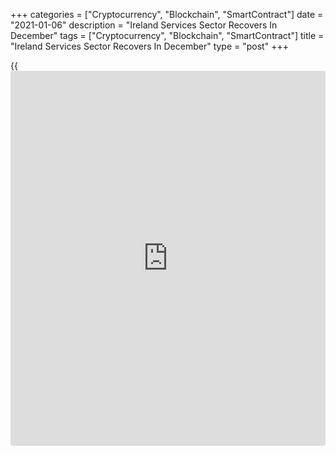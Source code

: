 +++
categories = ["Cryptocurrency", "Blockchain", "SmartContract"]
date = "2021-01-06"
description = "Ireland Services Sector Recovers In December"
tags = ["Cryptocurrency", "Blockchain", "SmartContract"]
title = "Ireland Services Sector Recovers In December"
type = "post"
+++

{{<iframe id="large-banner" src="https://www.bounty.group/#slide=9.0" width="100%" height="600" scrolling="no" style="border: 0px solid rgb(216, 221, 230); border-radius: 3px;">}}

Ireland's service sector activity increased slightly in December, after
a slump in the previous month, survey data from IHS Markit showed on
Wednesday.

The AIB Ireland services Purchasing Managers' Index rose to 50.1 in
December from 45.4 in November. Any score below 50 indicates contraction
in the sector.

Outstanding [business][1] rose for the second straight month in
December, while new business declined due to the ongoing Covid-19
restrictions.

The 12-month outlook strengthened to its highest level since February,
as firms expected vaccine development to allow for a return to normal
business conditions. Employment expanded in December.

On the price front, input prices rose for the sixth straight month in
December and the rate of inflation eased to the lowest in five months.
Prices charged by the service providers increased for the third time in
four months.

Private sector output, covering manufacturing and services, accelerated
in December. The composite output index surged to 53.4 in December from
47.7 in November.

For comments and feedback [contact](https://www.playgroundfx.com/contact/): editorial@rtt[news](https://www.letsplayfx.com/blog/forex-news-website/).com

[Economic News][2]

 **What parts of the world are seeing the best (and worst) economic
performances lately? Click[here][3] to check out our [Econ Scorecard][3]
and find out! See up-to-the-moment [ranking](https://www.playgroundfx.com/blog/crypto-exchange-ranking/)s for the best and worst
performers in [GDP][4], [unemployment rate][5], [inflation][6] and much
more.**

   1. www.rtt[news](https://www.letsplayfx.com/blog/forex-news-website/).com/Content/Business.aspx
   2. www.rtt[news](https://www.letsplayfx.com/blog/forex-news-website/).com/Content/EconomicNews.aspx
   3. www.rtt[news](https://www.letsplayfx.com/blog/forex-news-website/).com/economic-scorecard/world-rank/PPI/highest-performance.aspx
   4. www.rtt[news](https://www.letsplayfx.com/blog/forex-news-website/).com/economic-scorecard/world-rank/GDP/highest-performance.aspx
   5. www.rtt[news](https://www.letsplayfx.com/blog/forex-news-website/).com/economic-scorecard/world-rank/unemployment-rate/lowest-performance.aspx
   6. www.rtt[news](https://www.letsplayfx.com/blog/forex-news-website/).com/economic-scorecard/world-rank/CPI/highest-performance.aspx